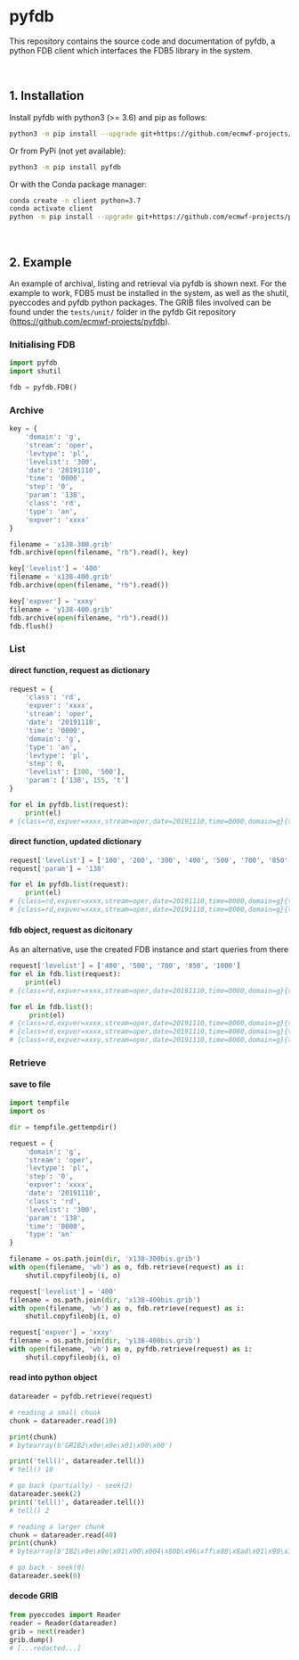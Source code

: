 # pyfdb

This repository contains the source code and documentation of pyfdb, a python FDB client which interfaces the FDB5 library in the system.

&nbsp;
## 1. Installation

Install pyfdb with python3 (>= 3.6) and pip as follows:
```bash
python3 -m pip install --upgrade git+https://github.com/ecmwf-projects/pyfdb.git@master
```

Or from PyPi (not yet available):
```bash
python3 -m pip install pyfdb
```

Or with the Conda package manager:
```bash
conda create -n client python=3.7
conda activate client
python -m pip install --upgrade git+https://github.com/ecmwf-projects/pyfdb.git@master
```

&nbsp;
## 2. Example

An example of archival, listing and retrieval via pyfdb is shown next. For the example to work, FDB5 must be installed in the system, as well as the shutil, pyeccodes and pyfdb python packages. The GRIB files involved can be found under the `tests/unit/` folder in the pyfdb Git repository (https://github.com/ecmwf-projects/pyfdb).

### Initialising FDB
```python
import pyfdb
import shutil

fdb = pyfdb.FDB()
```

### Archive
```python
key = {
    'domain': 'g',
    'stream': 'oper',
    'levtype': 'pl',
    'levelist': '300',
    'date': '20191110',
    'time': '0000',
    'step': '0',
    'param': '138',
    'class': 'rd',
    'type': 'an',
    'expver': 'xxxx'
}

filename = 'x138-300.grib'
fdb.archive(open(filename, "rb").read(), key)

key['levelist'] = '400'
filename = 'x138-400.grib'
fdb.archive(open(filename, "rb").read())

key['expver'] = 'xxxy'
filename = 'y138-400.grib'
fdb.archive(open(filename, "rb").read())
fdb.flush()
```

### List

#### direct function, request as dictionary
```python
request = {
    'class': 'rd',
    'expver': 'xxxx',
    'stream': 'oper',
    'date': '20191110',
    'time': '0000',
    'domain': 'g',
    'type': 'an',
    'levtype': 'pl',
    'step': 0,
    'levelist': [300, '500'],
    'param': ['138', 155, 't']
}

for el in pyfdb.list(request):
    print(el)
# {class=rd,expver=xxxx,stream=oper,date=20191110,time=0000,domain=g}{type=an,levtype=pl}{step=0,levelist=300,param=138}
```

#### direct function, updated dictionary
```python
request['levelist'] = ['100', '200', '300', '400', '500', '700', '850', '1000']
request['param'] = '138'

for el in pyfdb.list(request):
    print(el)
# {class=rd,expver=xxxx,stream=oper,date=20191110,time=0000,domain=g}{type=an,levtype=pl}{step=0,levelist=300,param=138}
# {class=rd,expver=xxxx,stream=oper,date=20191110,time=0000,domain=g}{type=an,levtype=pl}{step=0,levelist=400,param=138}
```

#### fdb object, request as dicitonary
As an alternative, use the created FDB instance and start queries from there
```python
request['levelist'] = ['400', '500', '700', '850', '1000']
for el in fdb.list(request):
    print(el)
# {class=rd,expver=xxxx,stream=oper,date=20191110,time=0000,domain=g}{type=an,levtype=pl}{step=0,levelist=400,param=138}

for el in fdb.list():
     print(el)
# {class=rd,expver=xxxx,stream=oper,date=20191110,time=0000,domain=g}{type=an,levtype=pl}{step=0,levelist=300,param=138}
# {class=rd,expver=xxxx,stream=oper,date=20191110,time=0000,domain=g}{type=an,levtype=pl}{step=0,levelist=400,param=138}
# {class=rd,expver=xxxy,stream=oper,date=20191110,time=0000,domain=g}{type=an,levtype=pl}{step=0,levelist=400,param=138}
```

### Retrieve

#### save to file
```python
import tempfile
import os

dir = tempfile.gettempdir()

request = {
    'domain': 'g',
    'stream': 'oper',
    'levtype': 'pl',
    'step': '0',
    'expver': 'xxxx',
    'date': '20191110',
    'class': 'rd',
    'levelist': '300',
    'param': '138',
    'time': '0000',
    'type': 'an'
}

filename = os.path.join(dir, 'x138-300bis.grib')
with open(filename, 'wb') as o, fdb.retrieve(request) as i:
    shutil.copyfileobj(i, o)

request['levelist'] = '400'
filename = os.path.join(dir, 'x138-400bis.grib')
with open(filename, 'wb') as o, fdb.retrieve(request) as i:
    shutil.copyfileobj(i, o)

request['expver'] = 'xxxy'
filename = os.path.join(dir, 'y138-400bis.grib')
with open(filename, 'wb') as o, pyfdb.retrieve(request) as i:
    shutil.copyfileobj(i, o)
```

#### read into python object
```python
datareader = pyfdb.retrieve(request)

# reading a small chunk
chunk = datareader.read(10)

print(chunk)
# bytearray(b'GRIB2\x0e\x0e\x01\x00\x00')

print('tell()', datareader.tell())
# tell() 10

# go back (partially) - seek(2)
datareader.seek(2)
print('tell()', datareader.tell())
# tell() 2

# reading a larger chunk
chunk = datareader.read(40)
print(chunk)
# bytearray(b'IB2\x0e\x0e\x01\x00\x004\x80b\x96\xff\x80\x8ad\x01\x90\x13\x0b\n\x00\x00\x01\x00\x00\x00\x00\x00\x00\x15\x00\x00\x00\x00\x00\x00\x00\x00\x00')

# go back - seek(0)
datareader.seek(0)
```

#### decode GRIB
```python
from pyeccodes import Reader
reader = Reader(datareader)
grib = next(reader)
grib.dump()
# [...redacted...]
```
